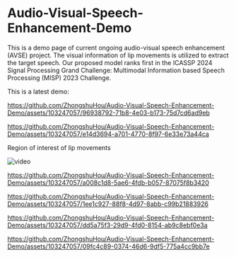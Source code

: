 # Audio-Visual-Speech-Enhancement-Demo
This is a demo page of current ongoing audio-visual speech enhancement (AVSE) project. The visual information of lip movements is utilized to extract the target speech. Our proposed model ranks first in the ICASSP 2024 Signal Processing Grand Challenge: Multimodal Information based Speech Processing (MISP) 2023 Challenge.

This is a latest demo:

https://github.com/ZhongshuHou/Audio-Visual-Speech-Enhancement-Demo/assets/103247057/96938792-71b8-4e03-b173-75d7cd6ad9eb

https://github.com/ZhongshuHou/Audio-Visual-Speech-Enhancement-Demo/assets/103247057/e14d3694-a701-4770-8f97-6e33e73a44ca

Region of interest of lip movements

![video](https://github.com/ZhongshuHou/Audio-Visual-Speech-Enhancement-Demo/assets/103247057/93ce5ffc-7352-44f8-9f15-7b95b02bd5c8)

https://github.com/ZhongshuHou/Audio-Visual-Speech-Enhancement-Demo/assets/103247057/a008c1d8-5ae6-4fdb-b057-87075f8b3420

https://github.com/ZhongshuHou/Audio-Visual-Speech-Enhancement-Demo/assets/103247057/1ee1c927-88f8-4d97-8abb-c99b21883926

https://github.com/ZhongshuHou/Audio-Visual-Speech-Enhancement-Demo/assets/103247057/dd5a75f3-29d9-4fd0-8154-ab9c8ebf0e3a

https://github.com/ZhongshuHou/Audio-Visual-Speech-Enhancement-Demo/assets/103247057/09fc4c89-0374-46d6-9df5-775a4cc9bb7e

